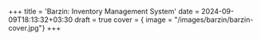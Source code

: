 +++
title = 'Barzin: Inventory Management System'
date = 2024-09-09T18:13:32+03:30
draft = true
cover = { image = "/images/barzin/barzin-cover.jpg"}
+++
